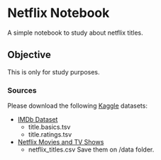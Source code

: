 # Netflix Notebook

A simple notebook to study about netflix titles.

## Objective

This is only for study purposes.


### Sources

Please download the following [Kaggle](https://www.kaggle.com) datasets:

- [IMDb Dataset](https://www.kaggle.com/datasets/ashirwadsangwan/imdb-dataset)
    - title.basics.tsv
    - title.ratings.tsv
- [Netflix Movies and TV Shows](https://www.kaggle.com/datasets/shivamb/netflix-shows)
    - netflix_titles.csv
Save them on /data folder.
